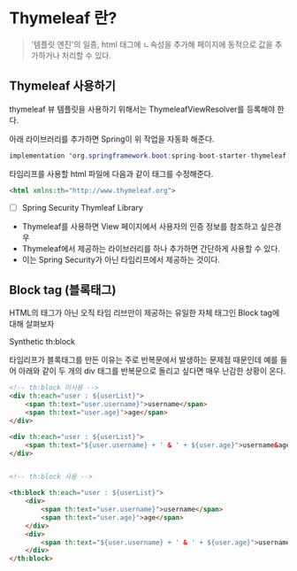 # Thymeleaf 란?

> '템플릿 엔진'의 일종, html 태그에 ㄴ속성을 추가해 페이지에 동적으로 값을 추가하거나 처리할 수 있다.

## Thymeleaf 사용하기

thymeleaf 뷰 템플릿을 사용하기 위해서는 ThymeleafViewResolver를 등록해야 한다.

아래 라이브러리를 추가하면 Spring이 위 작업을 자동화 해준다.

```java
implementation 'org.springframework.boot:spring-boot-starter-thymeleaf'
```

타임리프를 사용할 html 파일에 다음과 같이 태그를 수정해준다.

```html
<html xmlns:th="http://www.thymeleaf.org">
```

- [ ] Spring Security Thymleaf Library

- Thymeleaf를 사용하면 View 페이지에서 사용자의 인증 정보를 참조하고 싶은경우
- Thymeleaf에서 제공하는 라이브러리를 하나 추가하면 간단하게 사용할 수 있다.
- 이는 Spring Security가 아닌 타임리프에서 제공하는 것이다.

## Block tag (블록태그)

HTML의 태그가 아닌 오직 타임 리브만이 제공하는 유일한 자체 태그인 Block tag에 대해 살펴보자

Synthetic th:block

타임리프가 블록태그를 만든 이유는 주로 반복문에서 발생하는 문제점 때문인데 예를 들어 아래와 같이 두 개의 div 태그를 반복문으로 돌리고 싶다면 매우 난감한 상황이 온다.

```html
<!-- th:block 미사용 -->
<div th:each="user : ${userList}">
	<span th:text="user.username}">username</span>
    <span th:text="user.age}">age</span>
</div>

<div th:each="user : ${userList}">
	<span th:text="${user.username} + ' & ' + ${user.age}">username&age</span>
</div>

```

```html

<!-- th:block 사용 -->

<th:block th:each="user : ${userList}">
    <div>
        <span th:text="user.username}">username</span>
        <span th:text="user.age}">age</span>
    </div>
    <div>
        <span th:text="${user.username} + ' & ' + ${user.age}">username&age</span>
    </div>	
</th:block>
```